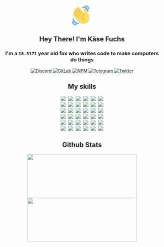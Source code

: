 <div><p align=center><img src=./resources/images/wave.gif width=64px height=64px></p><h2 align=center>Hey There! I'm Käse Fuchs</h2><h3 align=center>I'm a <code>18.3171</code> year old fox who writes code to make computers do things</h3><p align=center><a href=https://discord.com/users/507526681125322772><img alt=Discord src="https://img.shields.io/badge/Discord-5865F2?logo=discord&logoColor=white&style=flat-square#ba7bf4d7b35e357af1f1a6cdb003d113"> </a><a href=https://gitlab.com/kasefuchs><img alt=GitLab src="https://img.shields.io/badge/GitLab-330F63?logo=gitlab&logoColor=white&style=flat-square#ba7bf4d7b35e357af1f1a6cdb003d113"> </a><a href=https://npmjs.com/~kasefuchs><img alt=NPM src="https://img.shields.io/badge/NPM-CB3837?logo=npm&logoColor=white&style=flat-square#ba7bf4d7b35e357af1f1a6cdb003d113"> </a><a href=https://t.me/kasefuchs><img alt=Telegram src="https://img.shields.io/badge/Telegram-2CA5E0?logo=telegram&logoColor=white&style=flat-square#ba7bf4d7b35e357af1f1a6cdb003d113"> </a><a href=https://twitter.com/kasefuchs><img alt=Twitter src="https://img.shields.io/badge/Twitter-1DA1F2?logo=twitter&logoColor=white&style=flat-square#ba7bf4d7b35e357af1f1a6cdb003d113"></a></p><h2 align=center>My skills</h2><p align=center><a href=https://aws.amazon.com/ ><picture><source srcset="https://skillicons.dev/icons?i=aws&theme=dark#ba7bf4d7b35e357af1f1a6cdb003d113" media="(prefers-color-scheme: dark)"><source srcset="https://skillicons.dev/icons?i=aws&theme=light#ba7bf4d7b35e357af1f1a6cdb003d113" media="(prefers-color-scheme: light), (prefers-color-scheme: no-preference)"><img src="https://skillicons.dev/icons?i=aws&theme=light#ba7bf4d7b35e357af1f1a6cdb003d113"></picture></a>&nbsp;&nbsp;<a href=https://en.wikipedia.org/wiki/Bash_(Unix_shell)><picture><source srcset="https://skillicons.dev/icons?i=bash&theme=dark#ba7bf4d7b35e357af1f1a6cdb003d113" media="(prefers-color-scheme: dark)"><source srcset="https://skillicons.dev/icons?i=bash&theme=light#ba7bf4d7b35e357af1f1a6cdb003d113" media="(prefers-color-scheme: light), (prefers-color-scheme: no-preference)"><img src="https://skillicons.dev/icons?i=bash&theme=light#ba7bf4d7b35e357af1f1a6cdb003d113"></picture></a>&nbsp;&nbsp;<a href=https://discord.com/developers/docs><picture><source srcset="https://skillicons.dev/icons?i=bots&theme=dark#ba7bf4d7b35e357af1f1a6cdb003d113" media="(prefers-color-scheme: dark)"><source srcset="https://skillicons.dev/icons?i=bots&theme=light#ba7bf4d7b35e357af1f1a6cdb003d113" media="(prefers-color-scheme: light), (prefers-color-scheme: no-preference)"><img src="https://skillicons.dev/icons?i=bots&theme=light#ba7bf4d7b35e357af1f1a6cdb003d113"></picture></a>&nbsp;&nbsp;<a href=https://www.cloudflare.com/ ><picture><source srcset="https://skillicons.dev/icons?i=cloudflare&theme=dark#ba7bf4d7b35e357af1f1a6cdb003d113" media="(prefers-color-scheme: dark)"><source srcset="https://skillicons.dev/icons?i=cloudflare&theme=light#ba7bf4d7b35e357af1f1a6cdb003d113" media="(prefers-color-scheme: light), (prefers-color-scheme: no-preference)"><img src="https://skillicons.dev/icons?i=cloudflare&theme=light#ba7bf4d7b35e357af1f1a6cdb003d113"></picture></a>&nbsp;&nbsp;<a href=https://en.wikipedia.org/wiki/CSS><picture><source srcset="https://skillicons.dev/icons?i=css&theme=dark#ba7bf4d7b35e357af1f1a6cdb003d113" media="(prefers-color-scheme: dark)"><source srcset="https://skillicons.dev/icons?i=css&theme=light#ba7bf4d7b35e357af1f1a6cdb003d113" media="(prefers-color-scheme: light), (prefers-color-scheme: no-preference)"><img src="https://skillicons.dev/icons?i=css&theme=light#ba7bf4d7b35e357af1f1a6cdb003d113"></picture></a>&nbsp;&nbsp;<a href=https://www.docker.com/ ><picture><source srcset="https://skillicons.dev/icons?i=docker&theme=dark#ba7bf4d7b35e357af1f1a6cdb003d113" media="(prefers-color-scheme: dark)"><source srcset="https://skillicons.dev/icons?i=docker&theme=light#ba7bf4d7b35e357af1f1a6cdb003d113" media="(prefers-color-scheme: light), (prefers-color-scheme: no-preference)"><img src="https://skillicons.dev/icons?i=docker&theme=light#ba7bf4d7b35e357af1f1a6cdb003d113"></picture></a><br><a href=https://www.electronjs.org/ ><picture><source srcset="https://skillicons.dev/icons?i=electron&theme=dark#ba7bf4d7b35e357af1f1a6cdb003d113" media="(prefers-color-scheme: dark)"><source srcset="https://skillicons.dev/icons?i=electron&theme=light#ba7bf4d7b35e357af1f1a6cdb003d113" media="(prefers-color-scheme: light), (prefers-color-scheme: no-preference)"><img src="https://skillicons.dev/icons?i=electron&theme=light#ba7bf4d7b35e357af1f1a6cdb003d113"></picture></a>&nbsp;&nbsp;<a href=https://expressjs.com/ ><picture><source srcset="https://skillicons.dev/icons?i=express&theme=dark#ba7bf4d7b35e357af1f1a6cdb003d113" media="(prefers-color-scheme: dark)"><source srcset="https://skillicons.dev/icons?i=express&theme=light#ba7bf4d7b35e357af1f1a6cdb003d113" media="(prefers-color-scheme: light), (prefers-color-scheme: no-preference)"><img src="https://skillicons.dev/icons?i=express&theme=light#ba7bf4d7b35e357af1f1a6cdb003d113"></picture></a>&nbsp;&nbsp;<a href=https://www.figma.com/ ><picture><source srcset="https://skillicons.dev/icons?i=figma&theme=dark#ba7bf4d7b35e357af1f1a6cdb003d113" media="(prefers-color-scheme: dark)"><source srcset="https://skillicons.dev/icons?i=figma&theme=light#ba7bf4d7b35e357af1f1a6cdb003d113" media="(prefers-color-scheme: light), (prefers-color-scheme: no-preference)"><img src="https://skillicons.dev/icons?i=figma&theme=light#ba7bf4d7b35e357af1f1a6cdb003d113"></picture></a>&nbsp;&nbsp;<a href=https://firebase.google.com/ ><picture><source srcset="https://skillicons.dev/icons?i=firebase&theme=dark#ba7bf4d7b35e357af1f1a6cdb003d113" media="(prefers-color-scheme: dark)"><source srcset="https://skillicons.dev/icons?i=firebase&theme=light#ba7bf4d7b35e357af1f1a6cdb003d113" media="(prefers-color-scheme: light), (prefers-color-scheme: no-preference)"><img src="https://skillicons.dev/icons?i=firebase&theme=light#ba7bf4d7b35e357af1f1a6cdb003d113"></picture></a>&nbsp;&nbsp;<a href=https://flask.palletsprojects.com/ ><picture><source srcset="https://skillicons.dev/icons?i=flask&theme=dark#ba7bf4d7b35e357af1f1a6cdb003d113" media="(prefers-color-scheme: dark)"><source srcset="https://skillicons.dev/icons?i=flask&theme=light#ba7bf4d7b35e357af1f1a6cdb003d113" media="(prefers-color-scheme: light), (prefers-color-scheme: no-preference)"><img src="https://skillicons.dev/icons?i=flask&theme=light#ba7bf4d7b35e357af1f1a6cdb003d113"></picture></a>&nbsp;&nbsp;<a href=https://cloud.google.com/ ><picture><source srcset="https://skillicons.dev/icons?i=gcp&theme=dark#ba7bf4d7b35e357af1f1a6cdb003d113" media="(prefers-color-scheme: dark)"><source srcset="https://skillicons.dev/icons?i=gcp&theme=light#ba7bf4d7b35e357af1f1a6cdb003d113" media="(prefers-color-scheme: light), (prefers-color-scheme: no-preference)"><img src="https://skillicons.dev/icons?i=gcp&theme=light#ba7bf4d7b35e357af1f1a6cdb003d113"></picture></a><br><a href=https://git-scm.com/ ><picture><source srcset="https://skillicons.dev/icons?i=git&theme=dark#ba7bf4d7b35e357af1f1a6cdb003d113" media="(prefers-color-scheme: dark)"><source srcset="https://skillicons.dev/icons?i=git&theme=light#ba7bf4d7b35e357af1f1a6cdb003d113" media="(prefers-color-scheme: light), (prefers-color-scheme: no-preference)"><img src="https://skillicons.dev/icons?i=git&theme=light#ba7bf4d7b35e357af1f1a6cdb003d113"></picture></a>&nbsp;&nbsp;<a href=https://github.com/ ><picture><source srcset="https://skillicons.dev/icons?i=github&theme=dark#ba7bf4d7b35e357af1f1a6cdb003d113" media="(prefers-color-scheme: dark)"><source srcset="https://skillicons.dev/icons?i=github&theme=light#ba7bf4d7b35e357af1f1a6cdb003d113" media="(prefers-color-scheme: light), (prefers-color-scheme: no-preference)"><img src="https://skillicons.dev/icons?i=github&theme=light#ba7bf4d7b35e357af1f1a6cdb003d113"></picture></a>&nbsp;&nbsp;<a href=https://gitlab.com/ ><picture><source srcset="https://skillicons.dev/icons?i=gitlab&theme=dark#ba7bf4d7b35e357af1f1a6cdb003d113" media="(prefers-color-scheme: dark)"><source srcset="https://skillicons.dev/icons?i=gitlab&theme=light#ba7bf4d7b35e357af1f1a6cdb003d113" media="(prefers-color-scheme: light), (prefers-color-scheme: no-preference)"><img src="https://skillicons.dev/icons?i=gitlab&theme=light#ba7bf4d7b35e357af1f1a6cdb003d113"></picture></a>&nbsp;&nbsp;<a href=https://www.heroku.com/ ><picture><source srcset="https://skillicons.dev/icons?i=heroku&theme=dark#ba7bf4d7b35e357af1f1a6cdb003d113" media="(prefers-color-scheme: dark)"><source srcset="https://skillicons.dev/icons?i=heroku&theme=light#ba7bf4d7b35e357af1f1a6cdb003d113" media="(prefers-color-scheme: light), (prefers-color-scheme: no-preference)"><img src="https://skillicons.dev/icons?i=heroku&theme=light#ba7bf4d7b35e357af1f1a6cdb003d113"></picture></a>&nbsp;&nbsp;<a href=https://en.wikipedia.org/wiki/HTML><picture><source srcset="https://skillicons.dev/icons?i=html&theme=dark#ba7bf4d7b35e357af1f1a6cdb003d113" media="(prefers-color-scheme: dark)"><source srcset="https://skillicons.dev/icons?i=html&theme=light#ba7bf4d7b35e357af1f1a6cdb003d113" media="(prefers-color-scheme: light), (prefers-color-scheme: no-preference)"><img src="https://skillicons.dev/icons?i=html&theme=light#ba7bf4d7b35e357af1f1a6cdb003d113"></picture></a>&nbsp;&nbsp;<a href=https://en.wikipedia.org/wiki/JavaScript><picture><source srcset="https://skillicons.dev/icons?i=js&theme=dark#ba7bf4d7b35e357af1f1a6cdb003d113" media="(prefers-color-scheme: dark)"><source srcset="https://skillicons.dev/icons?i=js&theme=light#ba7bf4d7b35e357af1f1a6cdb003d113" media="(prefers-color-scheme: light), (prefers-color-scheme: no-preference)"><img src="https://skillicons.dev/icons?i=js&theme=light#ba7bf4d7b35e357af1f1a6cdb003d113"></picture></a><br><a href=https://en.wikipedia.org/wiki/Linux><picture><source srcset="https://skillicons.dev/icons?i=linux&theme=dark#ba7bf4d7b35e357af1f1a6cdb003d113" media="(prefers-color-scheme: dark)"><source srcset="https://skillicons.dev/icons?i=linux&theme=light#ba7bf4d7b35e357af1f1a6cdb003d113" media="(prefers-color-scheme: light), (prefers-color-scheme: no-preference)"><img src="https://skillicons.dev/icons?i=linux&theme=light#ba7bf4d7b35e357af1f1a6cdb003d113"></picture></a>&nbsp;&nbsp;<a href=https://mui.com/ ><picture><source srcset="https://skillicons.dev/icons?i=materialui&theme=dark#ba7bf4d7b35e357af1f1a6cdb003d113" media="(prefers-color-scheme: dark)"><source srcset="https://skillicons.dev/icons?i=materialui&theme=light#ba7bf4d7b35e357af1f1a6cdb003d113" media="(prefers-color-scheme: light), (prefers-color-scheme: no-preference)"><img src="https://skillicons.dev/icons?i=materialui&theme=light#ba7bf4d7b35e357af1f1a6cdb003d113"></picture></a>&nbsp;&nbsp;<a href=https://en.wikipedia.org/wiki/Markdown><picture><source srcset="https://skillicons.dev/icons?i=md&theme=dark#ba7bf4d7b35e357af1f1a6cdb003d113" media="(prefers-color-scheme: dark)"><source srcset="https://skillicons.dev/icons?i=md&theme=light#ba7bf4d7b35e357af1f1a6cdb003d113" media="(prefers-color-scheme: light), (prefers-color-scheme: no-preference)"><img src="https://skillicons.dev/icons?i=md&theme=light#ba7bf4d7b35e357af1f1a6cdb003d113"></picture></a>&nbsp;&nbsp;<a href=https://www.mongodb.com/ ><picture><source srcset="https://skillicons.dev/icons?i=mongodb&theme=dark#ba7bf4d7b35e357af1f1a6cdb003d113" media="(prefers-color-scheme: dark)"><source srcset="https://skillicons.dev/icons?i=mongodb&theme=light#ba7bf4d7b35e357af1f1a6cdb003d113" media="(prefers-color-scheme: light), (prefers-color-scheme: no-preference)"><img src="https://skillicons.dev/icons?i=mongodb&theme=light#ba7bf4d7b35e357af1f1a6cdb003d113"></picture></a>&nbsp;&nbsp;<a href=https://www.mysql.com/ ><picture><source srcset="https://skillicons.dev/icons?i=mysql&theme=dark#ba7bf4d7b35e357af1f1a6cdb003d113" media="(prefers-color-scheme: dark)"><source srcset="https://skillicons.dev/icons?i=mysql&theme=light#ba7bf4d7b35e357af1f1a6cdb003d113" media="(prefers-color-scheme: light), (prefers-color-scheme: no-preference)"><img src="https://skillicons.dev/icons?i=mysql&theme=light#ba7bf4d7b35e357af1f1a6cdb003d113"></picture></a>&nbsp;&nbsp;<a href=https://nextjs.org/ ><picture><source srcset="https://skillicons.dev/icons?i=nextjs&theme=dark#ba7bf4d7b35e357af1f1a6cdb003d113" media="(prefers-color-scheme: dark)"><source srcset="https://skillicons.dev/icons?i=nextjs&theme=light#ba7bf4d7b35e357af1f1a6cdb003d113" media="(prefers-color-scheme: light), (prefers-color-scheme: no-preference)"><img src="https://skillicons.dev/icons?i=nextjs&theme=light#ba7bf4d7b35e357af1f1a6cdb003d113"></picture></a><br><a href=https://nodejs.org/en/ ><picture><source srcset="https://skillicons.dev/icons?i=nodejs&theme=dark#ba7bf4d7b35e357af1f1a6cdb003d113" media="(prefers-color-scheme: dark)"><source srcset="https://skillicons.dev/icons?i=nodejs&theme=light#ba7bf4d7b35e357af1f1a6cdb003d113" media="(prefers-color-scheme: light), (prefers-color-scheme: no-preference)"><img src="https://skillicons.dev/icons?i=nodejs&theme=light#ba7bf4d7b35e357af1f1a6cdb003d113"></picture></a>&nbsp;&nbsp;<a href=https://www.postgresql.org/ ><picture><source srcset="https://skillicons.dev/icons?i=postgres&theme=dark#ba7bf4d7b35e357af1f1a6cdb003d113" media="(prefers-color-scheme: dark)"><source srcset="https://skillicons.dev/icons?i=postgres&theme=light#ba7bf4d7b35e357af1f1a6cdb003d113" media="(prefers-color-scheme: light), (prefers-color-scheme: no-preference)"><img src="https://skillicons.dev/icons?i=postgres&theme=light#ba7bf4d7b35e357af1f1a6cdb003d113"></picture></a>&nbsp;&nbsp;<a href=https://learn.microsoft.com/en-us/powershell/ ><picture><source srcset="https://skillicons.dev/icons?i=powershell&theme=dark#ba7bf4d7b35e357af1f1a6cdb003d113" media="(prefers-color-scheme: dark)"><source srcset="https://skillicons.dev/icons?i=powershell&theme=light#ba7bf4d7b35e357af1f1a6cdb003d113" media="(prefers-color-scheme: light), (prefers-color-scheme: no-preference)"><img src="https://skillicons.dev/icons?i=powershell&theme=light#ba7bf4d7b35e357af1f1a6cdb003d113"></picture></a>&nbsp;&nbsp;<a href=https://www.python.org/ ><picture><source srcset="https://skillicons.dev/icons?i=py&theme=dark#ba7bf4d7b35e357af1f1a6cdb003d113" media="(prefers-color-scheme: dark)"><source srcset="https://skillicons.dev/icons?i=py&theme=light#ba7bf4d7b35e357af1f1a6cdb003d113" media="(prefers-color-scheme: light), (prefers-color-scheme: no-preference)"><img src="https://skillicons.dev/icons?i=py&theme=light#ba7bf4d7b35e357af1f1a6cdb003d113"></picture></a>&nbsp;&nbsp;<a href=https://www.raspberrypi.org/ ><picture><source srcset="https://skillicons.dev/icons?i=raspberrypi&theme=dark#ba7bf4d7b35e357af1f1a6cdb003d113" media="(prefers-color-scheme: dark)"><source srcset="https://skillicons.dev/icons?i=raspberrypi&theme=light#ba7bf4d7b35e357af1f1a6cdb003d113" media="(prefers-color-scheme: light), (prefers-color-scheme: no-preference)"><img src="https://skillicons.dev/icons?i=raspberrypi&theme=light#ba7bf4d7b35e357af1f1a6cdb003d113"></picture></a>&nbsp;&nbsp;<a href=https://reactjs.org/ ><picture><source srcset="https://skillicons.dev/icons?i=react&theme=dark#ba7bf4d7b35e357af1f1a6cdb003d113" media="(prefers-color-scheme: dark)"><source srcset="https://skillicons.dev/icons?i=react&theme=light#ba7bf4d7b35e357af1f1a6cdb003d113" media="(prefers-color-scheme: light), (prefers-color-scheme: no-preference)"><img src="https://skillicons.dev/icons?i=react&theme=light#ba7bf4d7b35e357af1f1a6cdb003d113"></picture></a><br><a href=https://redux.js.org/ ><picture><source srcset="https://skillicons.dev/icons?i=redux&theme=dark#ba7bf4d7b35e357af1f1a6cdb003d113" media="(prefers-color-scheme: dark)"><source srcset="https://skillicons.dev/icons?i=redux&theme=light#ba7bf4d7b35e357af1f1a6cdb003d113" media="(prefers-color-scheme: light), (prefers-color-scheme: no-preference)"><img src="https://skillicons.dev/icons?i=redux&theme=light#ba7bf4d7b35e357af1f1a6cdb003d113"></picture></a>&nbsp;&nbsp;<a href=https://en.wikipedia.org/wiki/Regular_expression><picture><source srcset="https://skillicons.dev/icons?i=regex&theme=dark#ba7bf4d7b35e357af1f1a6cdb003d113" media="(prefers-color-scheme: dark)"><source srcset="https://skillicons.dev/icons?i=regex&theme=light#ba7bf4d7b35e357af1f1a6cdb003d113" media="(prefers-color-scheme: light), (prefers-color-scheme: no-preference)"><img src="https://skillicons.dev/icons?i=regex&theme=light#ba7bf4d7b35e357af1f1a6cdb003d113"></picture></a>&nbsp;&nbsp;<a href=https://en.wikipedia.org/wiki/Sass_(stylesheet_language)><picture><source srcset="https://skillicons.dev/icons?i=sass&theme=dark#ba7bf4d7b35e357af1f1a6cdb003d113" media="(prefers-color-scheme: dark)"><source srcset="https://skillicons.dev/icons?i=sass&theme=light#ba7bf4d7b35e357af1f1a6cdb003d113" media="(prefers-color-scheme: light), (prefers-color-scheme: no-preference)"><img src="https://skillicons.dev/icons?i=sass&theme=light#ba7bf4d7b35e357af1f1a6cdb003d113"></picture></a>&nbsp;&nbsp;<a href=https://www.typescriptlang.org/ ><picture><source srcset="https://skillicons.dev/icons?i=ts&theme=dark#ba7bf4d7b35e357af1f1a6cdb003d113" media="(prefers-color-scheme: dark)"><source srcset="https://skillicons.dev/icons?i=ts&theme=light#ba7bf4d7b35e357af1f1a6cdb003d113" media="(prefers-color-scheme: light), (prefers-color-scheme: no-preference)"><img src="https://skillicons.dev/icons?i=ts&theme=light#ba7bf4d7b35e357af1f1a6cdb003d113"></picture></a>&nbsp;&nbsp;<a href=https://unity.com/ ><picture><source srcset="https://skillicons.dev/icons?i=unity&theme=dark#ba7bf4d7b35e357af1f1a6cdb003d113" media="(prefers-color-scheme: dark)"><source srcset="https://skillicons.dev/icons?i=unity&theme=light#ba7bf4d7b35e357af1f1a6cdb003d113" media="(prefers-color-scheme: light), (prefers-color-scheme: no-preference)"><img src="https://skillicons.dev/icons?i=unity&theme=light#ba7bf4d7b35e357af1f1a6cdb003d113"></picture></a>&nbsp;&nbsp;<a href=https://workers.cloudflare.com/ ><picture><source srcset="https://skillicons.dev/icons?i=workers&theme=dark#ba7bf4d7b35e357af1f1a6cdb003d113" media="(prefers-color-scheme: dark)"><source srcset="https://skillicons.dev/icons?i=workers&theme=light#ba7bf4d7b35e357af1f1a6cdb003d113" media="(prefers-color-scheme: light), (prefers-color-scheme: no-preference)"><img src="https://skillicons.dev/icons?i=workers&theme=light#ba7bf4d7b35e357af1f1a6cdb003d113"></picture></a><br></p><h2 align=center>Github Stats</h2><p align=center><picture><source srcset="https://github-readme-stats-kasefuchs.vercel.app/api/?count_private=true&hide_border=true&hide_rank=true&line_height=20&hide_title=true&username=Kasefuchs&theme=dark#ba7bf4d7b35e357af1f1a6cdb003d113" media="(prefers-color-scheme: dark)"><source srcset="https://github-readme-stats-kasefuchs.vercel.app/api/?count_private=true&hide_border=true&hide_rank=true&line_height=20&hide_title=true&username=Kasefuchs&theme=light#ba7bf4d7b35e357af1f1a6cdb003d113" media="(prefers-color-scheme: light), (prefers-color-scheme: no-preference)"><img align=middle width=350 height=140 src="https://github-readme-stats-kasefuchs.vercel.app/api/?count_private=true&hide_border=true&hide_rank=true&line_height=20&hide_title=true&username=Kasefuchs&theme=light#ba7bf4d7b35e357af1f1a6cdb003d113"></picture><picture><source srcset="https://github-readme-stats-kasefuchs.vercel.app/api/top-langs/?count_private=true&hide_border=true&layout=compact&username=Kasefuchs&theme=dark#ba7bf4d7b35e357af1f1a6cdb003d113" media="(prefers-color-scheme: dark)"><source srcset="https://github-readme-stats-kasefuchs.vercel.app/api/top-langs/?count_private=true&hide_border=true&layout=compact&username=Kasefuchs&theme=light#ba7bf4d7b35e357af1f1a6cdb003d113" media="(prefers-color-scheme: light), (prefers-color-scheme: no-preference)"><img align=middle width=350 height=140 src="https://github-readme-stats-kasefuchs.vercel.app/api/top-langs/?count_private=true&hide_border=true&layout=compact&username=Kasefuchs&theme=light#ba7bf4d7b35e357af1f1a6cdb003d113"></picture></p><img src="https://hit.yhype.me/github/profile?user_id=64592097#ba7bf4d7b35e357af1f1a6cdb003d113" alt=""></div>
